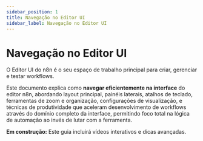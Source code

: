 ```yaml
---
sidebar_position: 1
title: Navegação no Editor UI
sidebar_label: Navegação no Editor UI
---
```


#  Navegação no Editor UI

O Editor UI do n8n é o seu espaço de trabalho principal para criar, gerenciar e testar workflows.

Este documento explica como **navegar eficientemente na interface** do editor n8n, abordando layout principal, painéis laterais, atalhos de teclado, ferramentas de zoom e organização, configurações de visualização, e técnicas de produtividade que aceleram desenvolvimento de workflows através do domínio completo da interface, permitindo foco total na lógica de automação ao invés de lutar com a ferramenta.

<div class="em-construcao">
   
  <strong>Em construção:</strong> Este guia incluirá vídeos interativos e dicas avançadas.
</div>
